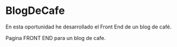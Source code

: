 # BlogDeCafe
En esta oportunidad he desarrollado el Front End de un blog de café.

Pagina FRONT END para un blog de cafe. 
